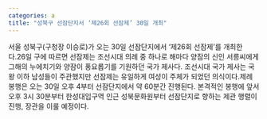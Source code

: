 ```yaml
---
categories: a
title: "성북구 선잠단지서 ‘제26회 선잠제’ 30일 개최"
---
```

서울 성북구(구청장 이승로)가 오는 30일 선잠단지에서 ‘제26회 선잠제’를 개최한다.26일 구에 따르면 선잠제는 조선시대 의례 중 하나로 해마다 양잠의 신인 서릉씨에게 그해의 누에치기와 양잠이 풍요롭기를 기원하던 국가 제사다. 조선시대 국가 제사는 국왕 이하 남성들이 주관했지만 선잠제는 유일하게 여성이 주체가 되었던 의식이다.제례 봉행은 오는 30일 오후 4부터 선잠단지에서 약 60분간 진행된다. 본격적인 봉행에 앞서 오후 3시 30분부터 한성대입구역 인근 성북문화원부터 선잠단지로 향하는 제관 행렬이 진행, 장관을 이룰 예정이다.